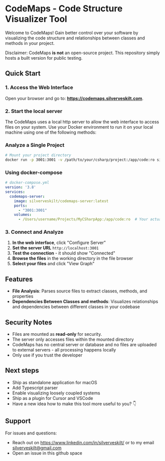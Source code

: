 # CodeMaps - Code Structure Visualizer Tool

Welcome to CodeMaps! Gain better control over your software by visualizing the code structure and relationships between classes and methods in your project.

Disclaimer: CodeMaps **is not** an open-source project. This repository simply hosts a built version for public testing.

## Quick Start

### 1. Access the Web Interface
Open your browser and go to: **https://codemaps.silverveskilt.com**.

### 2. Start the local server
The CodeMaps uses a local http server to allow the web interface to access files on your system. Use your Docker environment to run it on your local machine using one of the following methods:

### Analyze a Single Project
```bash
# Mount your project directory
docker run -p 3001:3001 -v /path/to/your/csharp/project:/app/code:ro silverveskilt/codemaps-server:latest
```

### Using docker-compose
```yaml
# docker-compose.yml
version: '3.8'
services:
  codemaps-server:
    image: silverveskilt/codemaps-server:latest
    ports:
      - "3001:3001"
    volumes:
      - /Users/username/Projects/MyCSharpApp:/app/code:ro  # Your actual path here
```

### 3. Connect and Analyze

1. **In the web interface**, click "Configure Server"
2. **Set the server URL** <code>http://localhost:3001</code>
3. **Test the connection** - it should show "Connected"
4. **Browse the files** in the working directory in the file browser
5. **Select your files** and click "View Graph"


## Features

- **File Analysis**: Parses source files to extract classes, methods, and properties
- **Dependencies Between Classes and methods**: Visualizes relationships and dependencies between different classes in your codebase

## Security Notes

- Files are mounted as **read-only** for security.
- The server only accesses files within the mounted directory
- CodeMaps has no central server or database and no files are uploaded to external servers - all processing happens locally
- Only use if you trust the developer

## Next steps

- Ship as standalone application for macOS
- Add Typescript parser
- Enable visualizing loosely coupled systems
- Ship as a plugin for Cursor and VSCode  
- Have a new idea how to make this tool more useful to you? 👇

## Support

For issues and questions:
- Reach out on https://www.linkedin.com/in/silverveskilt/ or to my email silverveskilt@gmail.com
- Open an issue in this github space

